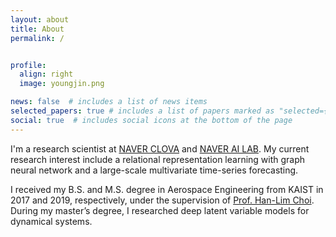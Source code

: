 ```yaml
---
layout: about
title: About
permalink: /


profile:
  align: right
  image: youngjin.png

news: false  # includes a list of news items
selected_papers: true # includes a list of papers marked as "selected={true}"
social: true  # includes social icons at the bottom of the page
---
```


I'm a research scientist at <a href="https://clova.ai/en/research/research-areas.html">NAVER CLOVA</a>
 and <a href="https://naver-career.gitbook.io/en/teams/clova-cic">NAVER AI LAB</a>.
My current research interest include a relational representation learning with graph neural network 
and a large-scale multivariate time-series forecasting.

I received my B.S. and M.S. degree in Aerospace Engineering from KAIST in 2017 and 2019, respectively, 
under the supervision of <a href="https://scholar.google.com/citations?user=v5hGAWMAAAAJ&hl=en">Prof. Han-Lim Choi</a>.
During my master’s degree, I researched deep latent variable models for dynamical systems.
